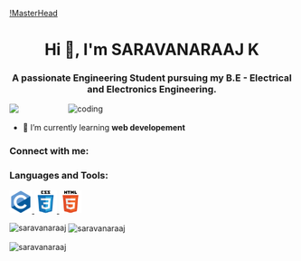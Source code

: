 [!MasterHead](https://www.google.com/url?sa=i&url=https%3A%2F%2Fretool.com%2Fblog%2Fgotchas-git-github-api&psig=AOvVaw1fAsE7lcOVgZcLLe3XiguE&ust=1706277333910000&source=images&cd=vfe&opi=89978449&ved=0CBMQjRxqFwoTCNiwhdHY-IMDFQAAAAAdAAAAABAY)
<h1 align="center">Hi 👋, I'm SARAVANARAAJ K</h1>
<h3 align="center">A passionate Engineering Student pursuing my B.E - Electrical and Electronics Engineering.</h3>
<img align="right" alt="coding" width="400"  src="https://miro.medium.com/max/1360/0*7Q3yvSIv_t0ioJ-Z.gif">
<p align="left"> <img src="https://www.google.com/url?sa=i&url=https%3A%2F%2Fhelp.cloudsmith.io%2Fdocs%2Fintegrating-with-github-actions&psig=AOvVaw2QdtRLEY3cLTTIofM9OOJB&ust=1706275545307000&source=images&cd=vfe&opi=89978449&ved=0CBMQjRxqFwoTCOCD-vLR-IMDFQAAAAAdAAAAABAD" /> </p>

- 🌱 I’m currently learning **web developement**

<h3 align="left">Connect with me:</h3>
<p align="left">
</p>

<h3 align="left">Languages and Tools:</h3>
<p align="left"> <a href="https://www.cprogramming.com/" target="_blank" rel="noreferrer"> <img src="https://raw.githubusercontent.com/devicons/devicon/master/icons/c/c-original.svg" alt="c" width="40" height="40"/> </a> <a href="https://www.w3schools.com/css/" target="_blank" rel="noreferrer"> <img src="https://raw.githubusercontent.com/devicons/devicon/master/icons/css3/css3-original-wordmark.svg" alt="css3" width="40" height="40"/> </a> <a href="https://www.w3.org/html/" target="_blank" rel="noreferrer"> <img src="https://raw.githubusercontent.com/devicons/devicon/master/icons/html5/html5-original-wordmark.svg" alt="html5" width="40" height="40"/> </a> </p>

<p><img align="left" src="https://github-readme-stats.vercel.app/api/top-langs?username=saravanaraaj&show_icons=true&locale=en&layout=compact" alt="saravanaraaj" /></p>

<p>&nbsp;<img align="center" src="https://github-readme-stats.vercel.app/api?username=saravanaraaj&show_icons=true&locale=en" alt="saravanaraaj" /></p>

<p><img align="center" src="https://github-readme-streak-stats.herokuapp.com/?user=saravanaraaj&" alt="saravanaraaj" /></p>

